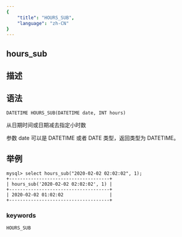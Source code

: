```yaml
---
{
    "title": "HOURS_SUB",
    "language": "zh-CN"
}
---
```


## hours_sub
## 描述
## 语法

`DATETIME HOURS_SUB(DATETIME date, INT hours)`

从日期时间或日期减去指定小时数

参数 date 可以是 DATETIME 或者 DATE 类型，返回类型为 DATETIME。

## 举例

```
mysql> select hours_sub("2020-02-02 02:02:02", 1);
+-------------------------------------+
| hours_sub('2020-02-02 02:02:02', 1) |
+-------------------------------------+
| 2020-02-02 01:02:02                 |
+-------------------------------------+
```

### keywords

    HOURS_SUB
